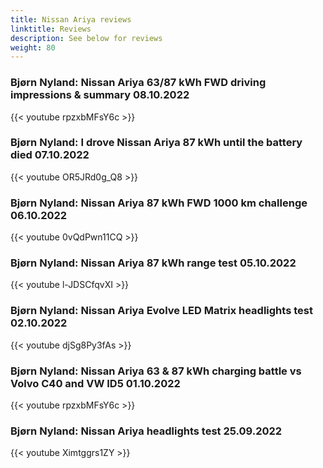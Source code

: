 ```yaml
---
title: Nissan Ariya reviews
linktitle: Reviews
description: See below for reviews
weight: 80
---
```

### Bjørn Nyland: Nissan Ariya 63/87 kWh FWD driving impressions & summary 08.10.2022

{{< youtube rpzxbMFsY6c >}}
### Bjørn Nyland: I drove Nissan Ariya 87 kWh until the battery died 07.10.2022

{{< youtube OR5JRd0g_Q8 >}}
### Bjørn Nyland: Nissan Ariya 87 kWh FWD 1000 km challenge 06.10.2022

{{< youtube 0vQdPwn11CQ >}}
### Bjørn Nyland: Nissan Ariya 87 kWh range test 05.10.2022

{{< youtube l-JDSCfqvXI >}}
### Bjørn Nyland: Nissan Ariya Evolve LED Matrix headlights test 02.10.2022

{{< youtube djSg8Py3fAs >}}
### Bjørn Nyland: Nissan Ariya 63 & 87 kWh charging battle vs Volvo C40 and VW ID5 01.10.2022

{{< youtube rpzxbMFsY6c >}}
### Bjørn Nyland: Nissan Ariya headlights test 25.09.2022

{{< youtube Ximtggrs1ZY >}}
